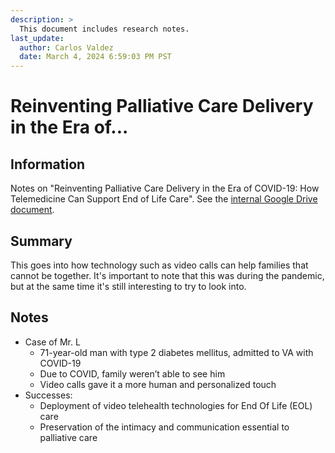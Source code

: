 ```yaml
---
description: >
  This document includes research notes.
last_update:
  author: Carlos Valdez
  date: March 4, 2024 6:59:03 PM PST
---
```


# Reinventing Palliative Care Delivery in the Era of...

## Information

Notes on "Reinventing Palliative Care Delivery in the Era of COVID-19: How Telemedicine Can Support End of Life Care". See the [internal Google Drive document](https://drive.google.com/file/d/1c4U0Ob9DperG2nKVpFQ766yNg25dmNAj/).

## Summary

This goes into how technology such as video calls can help families that cannot be together. It's important to note that this was during the pandemic, but at the same time it's still interesting to try to look into.

## Notes

- Case of Mr. L
  - 71-year-old man with type 2 diabetes mellitus, admitted to VA with COVID-19
  - Due to COVID, family weren’t able to see him
  - Video calls gave it a more human and personalized touch
- Successes:
  - Deployment of video telehealth technologies for End Of Life (EOL) care
  - Preservation of the intimacy and communication essential to palliative care
